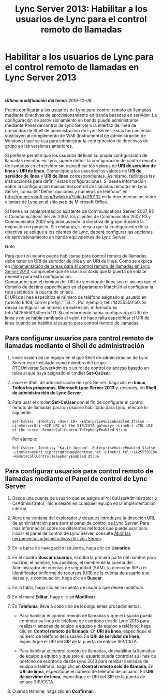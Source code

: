 ﻿---
title: 'Lync Server 2013: Habilitar a los usuarios de Lync para el control remoto de llamadas'
TOCTitle: Habilitar a los usuarios de Lync para el control remoto de llamadas
ms:assetid: f39bc10d-034c-4875-a0b8-554e1109e7e6
ms:mtpsurl: https://technet.microsoft.com/es-es/library/Gg615048(v=OCS.15)
ms:contentKeyID: 48277166
ms.date: 01/07/2017
mtps_version: v=OCS.15
ms.translationtype: HT
---

# Habilitar a los usuarios de Lync para el control remoto de llamadas en Lync Server 2013

 

_**Última modificación del tema:** 2016-12-08_

Puede configurar a los usuarios de Lync para control remoto de llamadas mediante directivas de aprovisionamiento en banda basadas en servidor. La configuración de aprovisionamiento en banda puede administrarse mediante Panel de control de Lync Server o la interfaz de línea de comandos de Shell de administración de Lync Server. Estas herramientas sustituyen al complemento de WMI (Instrumental de administración de Windows) que se usa para administrar la configuración de directivas de grupo en las versiones anteriores.

Si prefiere permitir que los usuarios definan su propia configuración de llamadas remotas en Lync, puede definir la configuración de control remoto de llamadas en el servidor sin especificar los valores de **URI de servidor de línea** y **URI de línea**. Comunique a los usuarios los valores de **URI de servidor de línea** y **URI de línea** correspondientes. Asimismo, facilíteles las instrucciones para definir estas configuraciones. Si desea información sobre la configuración manual del control de llamadas remotas en Lync Server, consulte "Definir opciones y números de teléfono" en <http://go.microsoft.com/fwlink/p/?linkid=210132> en la documentación sobre clientes de Lync en el sitio web de Microsoft Office.

Si tiene una implementación existente de Communications Server 2007 R2 o Communications Server 2007, los clientes de Communicator 2007 R2 y Communicator 2007 seguirán usando la directiva de grupo durante la migración en paralelo. Sin embargo, si desea que la configuración de la directiva se aplique a los clientes de Lync, deberá configurar las opciones de aprovisionamiento en banda equivalentes de Lync Server.


> [!NOTE]
> Para que un usuario pueda habilitarse para control remoto de llamadas, debe tener un URI de servidor de línea y un URI de línea. Como se explica en <A href="lync-server-2013-deployment-tasks-for-remote-call-control.md">Implementación de tareas para el control remoto de llamadas en Lync Server 2013</A>, compruebe que se use la sintaxis que la puerta de enlace necesita para esta configuración.<BR>Compruebe que el dominio del URI de servidor de línea sea el mismo que el dominio de destino especificado en el parámetro MatchUri al configurar la ruta estática a la puerta de enlace.<BR>El URI de línea especifica el número de teléfono asignado al usuario en formato E.164, con el prefijo “TEL:” . Por ejemplo, tel:+14255550150. Si desea configurar un número de extensión, el formato es tel:+14255550150;ext=111. Si anteriormente había configurado el URI de línea y no se había cambiado el valor, no hace falta especificar el URI de línea cuando se habilite al usuario para control remoto de llamadas.



## Para configurar usuarios para control remoto de llamadas mediante el Shell de administración

1.  Inicie sesión en un equipo en el que Shell de administración de Lync Server esté instalado como miembro del grupo RTCUniversalServerAdmins o un rol de control de acceso basado en roles al que haya asignado el cmdlet **Set-CsUser**.

2.  Inicie el Shell de administración de Lync Server: haga clic en **Inicio**, **Todos los programas**, **Microsoft Lync Server 2013** y, después, en **Shell de administración de Lync Server**.

3.  Para usar el cmdlet **Set-CsUser** con el fin de configurar el control remoto de llamadas para un usuario habilitado para Lync, efectúe lo siguiente:
    
        Set-CsUser -Identity <User ID> -EnterpriseVoiceEnabled $false -LineServerUri <SIP URI of the SIP/CSTA gateway> -LineUri <TEL URI of the user> -RemoteCallControlTelephonyEnabled $true
    
    Por ejemplo:
    
        Set-CsUser -Identity "Katie Jordan" -EnterpriseVoiceEnabled $false -LineServerUri sip:rccgateway@contoso.net -LineUri tel:+14255550150 -RemoteCallControlTelephonyEnabled $true

## Para configurar usuarios para control remoto de llamadas mediante el Panel de control de Lync Server

1.  Desde una cuenta de usuario que se asigne al rol CsUserAdministrator o CsAdministrator, inicie sesión en cualquier equipo en la implementación interna.

2.  Abra una ventana del explorador y después introduzca la dirección URL de administración para abrir el panel de control de Lync Server. Para más información sobre los diferentes métodos que puede usar para iniciar el panel de control de Lync Server, consulte [Abrir las herramientas administrativas de Lync Server](lync-server-2013-open-lync-server-administrative-tools.md).

3.  En la barra de navegación izquierda, haga clic en **Usuarios**.

4.  En el cuadro **Buscar usuarios**, escriba la primera parte del nombre para mostrar, el nombre, los apellidos, el nombre de la cuenta del Administrador de cuentas de seguridad (SAM), la dirección SIP o el identificador uniforme de recursos (URI) de la cuenta de usuario que desee y, a continuación, haga clic en **Buscar**.

5.  En la tabla, haga clic en la cuenta de usuario que desee modificar.

6.  En el menú **Editar**, haga clic en **Modificar**.

7.  En **Telefonía**, lleve a cabo uno de los siguientes procedimientos:
    
      - Para habilitar el control remoto de llamadas y que el usuario pueda controlar su línea de teléfono de escritorio desde Lync 2013 para realizar llamadas de equipo a equipo y de equipo a teléfono, haga clic en **Control remoto de llamada**. En **URI de línea**, especifique el número de teléfono del usuario. En **URI de servidor de línea**, especifique el URI del SIP de la puerta de enlace SIP/CSTA.
    
      - Para habilitar el control remoto de llamadas, deshabilitar la llamadas de equipo a equipo y que solo el usuario pueda controlar su línea de teléfono de escritorio desde Lync 2013 para realizar llamadas de equipo a teléfono, haga clic en **Control remoto solo de llamada**. En **URI de línea**, especifique el número de teléfono del usuario. En **URI de servidor de línea**, especifique el URI del SIP de la puerta de enlace SIP/CSTA.

8.  Cuando termine, haga clic en **Confirmar**.

